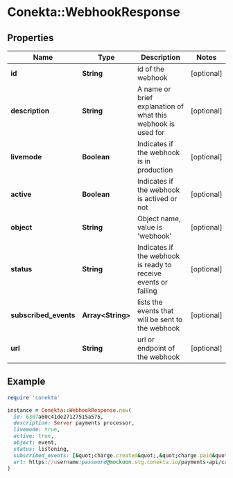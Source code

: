 # Conekta::WebhookResponse

## Properties

| Name | Type | Description | Notes |
| ---- | ---- | ----------- | ----- |
| **id** | **String** | id of the webhook | [optional] |
| **description** | **String** | A name or brief explanation of what this webhook is used for | [optional] |
| **livemode** | **Boolean** | Indicates if the webhook is in production | [optional] |
| **active** | **Boolean** | Indicates if the webhook is actived or not | [optional] |
| **object** | **String** | Object name, value is &#39;webhook&#39; | [optional] |
| **status** | **String** | Indicates if the webhook is ready to receive events or failing | [optional] |
| **subscribed_events** | **Array&lt;String&gt;** | lists the events that will be sent to the webhook | [optional] |
| **url** | **String** | url or endpoint of the webhook | [optional] |

## Example

```ruby
require 'conekta'

instance = Conekta::WebhookResponse.new(
  id: 6307a60c41de27127515a575,
  description: Server payments processor,
  livemode: true,
  active: true,
  object: event,
  status: listening,
  subscribed_events: [&quot;charge.created&quot;,&quot;charge.paid&quot;,&quot;charge.under_fraud_review&quot;,&quot;charge.fraudulent&quot;,&quot;charge.refunded&quot;,&quot;charge.preauthorized&quot;,&quot;charge.declined&quot;,&quot;charge.canceled&quot;,&quot;charge.reversed&quot;,&quot;charge.pending_confirmation&quot;],
  url: https://username:password@mockoon.stg.conekta.io/payments-api/cash/merchant_approval
)
```

